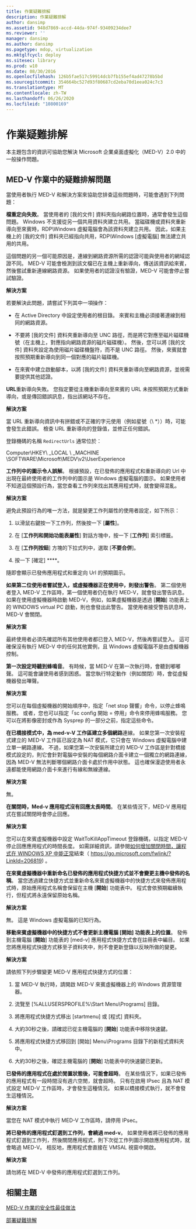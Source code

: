 ```yaml
---
title: 作業疑難排解
description: 作業疑難排解
author: dansimp
ms.assetid: 948d7869-accd-44da-974f-93409234dee7
ms.reviewer: ''
manager: dansimp
ms.author: dansimp
ms.pagetype: mdop, virtualization
ms.mktglfcycl: deploy
ms.sitesec: library
ms.prod: w10
ms.date: 08/30/2016
ms.openlocfilehash: 126b5fae517c59914dcb7fb155ef4ad47278b5bd
ms.sourcegitcommit: 354664bc527d93f80687cd2eba70d1eea024c7c3
ms.translationtype: MT
ms.contentlocale: zh-TW
ms.lasthandoff: 06/26/2020
ms.locfileid: "10800169"
---
```

# 作業疑難排解


本主題包含的資訊可協助您解決 Microsoft 企業桌面虛擬化（MED-V）2.0 中的一般操作問題。

## MED-V 作業中的疑難排解問題


當使用者執行 MED-V 和解決方案來協助您排查這些問題時，可能會遇到下列問題：

**檔重定向失敗**。 當使用者的 [我的文件] 資料夾指向網路位置時，通常會發生這個問題。 Windows 不支援從另一個共用資料夾建立共用。 當磁碟機或資料夾重新導向至來賓時，RDP\\Windows 虛擬電腦會為該資料夾建立共用。 因此，如果主機上的 [我的文件] 資料夾已經指向共用，RDP\\Windows [虛擬電腦] 無法建立共用的共用。

這個問題的另一個可能原因是，連線到網路資源所需的認證可能與使用者的網域認證不同。 MED-V 可能會檢測到該文檔已在主機上重新導向，傳送該資訊給來賓，然後嘗試重新連線網路資源。 如果使用者的認證沒有驗證，MED-V 可能會停止嘗試驗證。

**解決方案**

若要解決此問題，請嘗試下列其中一項操作：

-   在 Active Directory 中設定使用者的根目錄。 來賓和主機必須接著連線到相同的網路資源。

-   不要將 [我的文件] 資料夾重新導向至 UNC 路徑，而是將它對應至磁片磁碟機號（在主機上，對應指向網路資源的磁片磁碟機）。 然後，您可以將 [我的文件] 資料夾設定為使用磁片磁碟機盤符，而不是 UNC 路徑。 然後，來賓就會按照預期重新導向到同一個對應的磁片磁碟機。

-   在來賓中建立啟動腳本，以將 [我的文件] 資料夾重新導向至網路資源，並視需要提供其他認證。

**URL**重新導向失敗。 您指定要從主機重新導向至來賓的 URL 未按照預期方式重新導向，或是傳回錯誤訊息，指出該網站不存在。

**解決方案**

當 URL 重新導向資訊中有拼錯或不正確的字元使用（例如星號（\ *））時，可能會發生此錯誤。 檢查 URL 重新導向的登錄值，並修正任何錯誤。

登錄機碼的名稱 `RedirectUrls` 通常位於：

Computer\\HKEY\ _LOCAL \ _MACHINE \\SOFTWARE\\Microsoft\\MEDV\\v2\\UserExperience

**工作列中的圖示令人誤解**。 根據預設，在已發佈的應用程式和重新導向的 Url 中出現在最終使用者的工作列中的圖示是 Windows 虛擬電腦的圖示。 如果使用者不知道這個預設行為，當您查看工作列來找出其應用程式時，就會變得混亂。

**解決方案**

避免此預設行為的唯一方法，就是變更工作列屬性的使用者設定，如下所示：

1.  以滑鼠右鍵按一下工作列，然後按一下 [**屬性**]。

2.  在 [**工作列和開始功能表屬性**] 對話方塊中，按一下 [**工作列**] 索引標籤。

3.  在 [**工作列按鈕**] 方塊的下拉式列中，選取 [**不要合併**]。

4.  按一下 \[確定\] ****。

隨即會顯示已發佈應用程式和重定向 Url 的預期圖示。

**如果第二位使用者嘗試登入，或虛擬機器正在使用中，則發出警告**。 第二個使用者登入 MED-V 工作區時，第一個使用者仍在執行 MED-V，就會發出警告訊息。 如果在使用虛擬機器時啟動 MED-V，例如，如果虛擬機器是透過 [**開始**] 功能表上的 WINDOWS virtual PC 啟動，則也會發出此警告。 當使用者接受警告訊息時，MED-V 會關閉。

**解決方案**

最終使用者必須先確認所有其他使用者都已登入 MED-V，然後再嘗試登入。 這可確保沒有執行 MED-V 中的任何其他實例，且 Windows 虛擬電腦不是由虛擬機器控制。

**第一次設定時聽到蜂鳴音**。 有時候，當 MED-V 在第一次執行時，會聽到嘟嘟聲。 這可能會讓使用者感到困惑。 當您執行特定動作（例如關閉）時，會從虛擬機器發出嗶聲。

**解決方案**

您可以在每個虛擬機器的開始順序中，指定「net stop 聲響」命令，以停止蜂鳴服務。 或者，您也可以指定「sc config 開始 = 停用」命令來停用蜂鳴服務。 您可以在將影像密封或作為 Sysprep 的一部分之前，指定這些命令。

**在已橋接模式中，為 med-v-V 工作區建立多個網路**連線。 如果您第一次安裝程式建立的 MED-V 工作區已設定為 NAT 模式，它只會在 Windows 虛擬電腦中建立單一網路連線。 不過，如果您第一次安裝所建立的 MED-V 工作區是針對橋接模式設定的，則它會針對電腦中安裝的每個網路介面卡建立一個獨立的網路連線，因為 MED-V 無法判斷哪個網路介面卡處於作用中狀態。 這也確保漫遊使用者永遠都能使用網路介面卡來進行有線和無線連線。

**解決方案**

無。

**在關閉時，Med-v 應用程式沒有回應太長時間**。 在某些情況下，MED-V 應用程式在嘗試關閉時會停止回應。

**解決方案**

您可以在來賓虛擬機器中設定 WaitToKillAppTimeout 登錄機碼，以指定 MED-V 停止回應應用程式的時間長度。 如需詳細資訊，請參閱[如何增加關閉時間，讓程式在 WINDOWS XP 中能正常](https://go.microsoft.com/fwlink/?LinkId=206819)結束（ https://go.microsoft.com/fwlink/?LinkId=206819) 。

**在來賓虛擬機器中重新命名已發佈的應用程式快捷方式並不會變更主機中發佈的名稱**。 當您透過建立快捷方式並重新命名來賓虛擬機器中的快捷方式來發佈應用程式時，原始應用程式名稱會保留在主機 [**開始**] 功能表中。 程式會依預期繼續執行，但程式將永遠保留原始名稱。

**解決方案**

無。 這是 Windows 虛擬電腦的已知行為。

**移動來賓虛擬機器中的快捷方式不會更新主機電腦 [開始] 功能表上的位置**。 發佈到主機電腦 [**開始**] 功能表的 [med-v] 應用程式快捷方式會在註冊表中編目。 如果您將應用程式快捷方式移至子資料夾中，則不會更新登錄以反映所做的變更。

**解決方案**

請依照下列步驟變更 MED-V 應用程式快捷方式的位置：

1.  當 MED-V 執行時，請開啟 MED-V 來賓虛擬機器上的 Windows 資源管理器。

2.  流覽至 [%ALLUSERSPROFILE%\\Start Menu\\Programs] 目錄。

3.  將應用程式快捷方式移出 [startmenu] 或 [程式] 資料夾。

4.  大約30秒之後，請確認已從主機電腦的 [**開始**] 功能表中移除快速鍵。

5.  將應用程式快捷方式移回到 [開始] Menu\\Programs 目錄下的新程式資料夾中。

6.  大約30秒之後，確認主機電腦的 [**開始**] 功能表中的快速鍵已更新。

**已發佈的應用程式在處於閒置狀態後，可能會超時**。 在某些情況下，如果已發佈的應用程式有一段時間沒有週六空閒，就會超時。 只有在啟用 IPsec 且為 NAT 模式設定 MED-V 工作區時，才會發生這種情況。 如果以橋接模式執行，就不會發生這種情況。

**解決方案**

當您在 NAT 模式中執行 MED-V 工作區時，請停用 IPsec。

**將已發佈的應用程式釘選到工作列，會繞過 med-v**。 如果使用者將已發佈的應用程式釘選到工作列，然後關閉應用程式，則下次從工作列圖示開啟應用程式時，就會略過 MED-V。 相反地，應用程式會直接在 VMSAL 視窗中開啟。

**解決方案**

請勿將在 MED-V 中發佈的應用程式釘選到工作列。

## 相關主題


[MED-V 作業的安全性最佳做法](security-best-practices-for-med-v-operations.md)

[部署疑難排解](deployment-troubleshooting.md)

 

 





